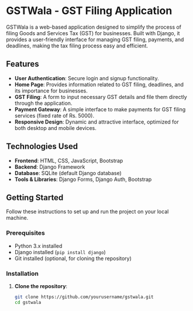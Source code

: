# GSTWala - GST Filing Application

GSTWala is a web-based application designed to simplify the process of filing Goods and Services Tax (GST) for businesses. Built with Django, it provides a user-friendly interface for managing GST filing, payments, and deadlines, making the tax filing process easy and efficient.

## Features

- **User Authentication**: Secure login and signup functionality.
- **Home Page**: Provides information related to GST filing, deadlines, and its importance for businesses.
- **GST Filing**: A form to input necessary GST details and file them directly through the application.
- **Payment Gateway**: A simple interface to make payments for GST filing services (fixed rate of Rs. 5000).
- **Responsive Design**: Dynamic and attractive interface, optimized for both desktop and mobile devices.

## Technologies Used

- **Frontend**: HTML, CSS, JavaScript, Bootstrap
- **Backend**: Django Framework
- **Database**: SQLite (default Django database)
- **Tools & Libraries**: Django Forms, Django Auth, Bootstrap

## Getting Started

Follow these instructions to set up and run the project on your local machine.

### Prerequisites

- Python 3.x installed
- Django installed (`pip install django`)
- Git installed (optional, for cloning the repository)

### Installation

1. **Clone the repository**:

   ```bash
   git clone https://github.com/yourusername/gstwala.git
   cd gstwala
